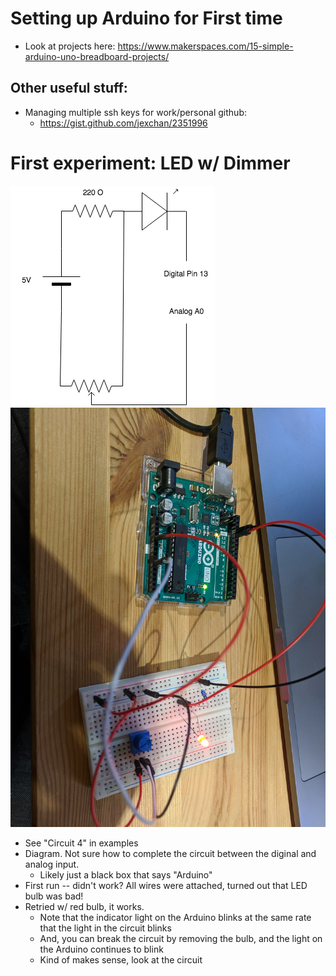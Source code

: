 # Setting up Arduino for First time
- Look at projects here: https://www.makerspaces.com/15-simple-arduino-uno-breadboard-projects/

## Other useful stuff:
- Managing multiple ssh keys for work/personal github:
  - https://gist.github.com/jexchan/2351996


# First experiment: LED w/ Dimmer
![Circuit 4](https://github.com/BenDundee/black_caeser/blob/master/labnotes/2018-12-01.png)
![build](https://github.com/BenDundee/black_caeser/blob/master/labnotes/2018-12-01-build.jpg)
 - See "Circuit 4" in examples
 - Diagram. Not sure how to complete the circuit between the diginal and analog input.
   - Likely just a black box that says "Arduino"
 - First run -- didn't work? All wires were attached, turned out that LED bulb was bad!
 - Retried w/ red bulb, it works.
   - Note that the indicator light on the Arduino blinks at the same rate that the light in the circuit blinks
   - And, you can break the circuit by removing the bulb, and the light on the Arduino continues to blink
   - Kind of makes sense, look at the circuit
  

